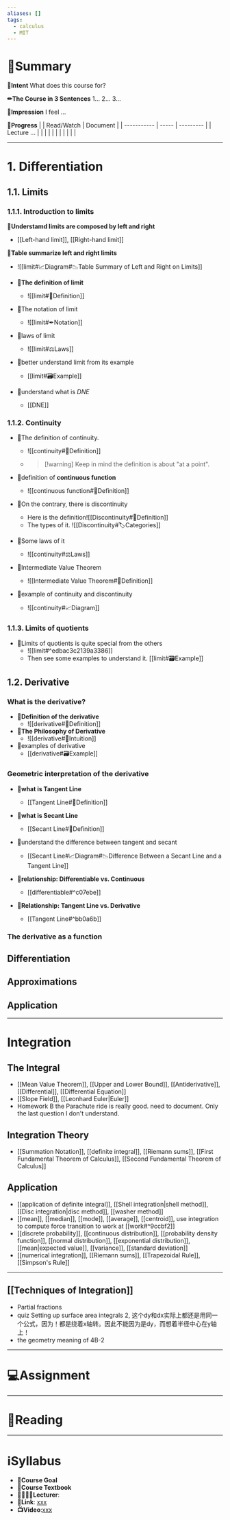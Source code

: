 ```yaml
---
aliases: []
tags:
  - calculus
  - MIT
---
```

# 📝Summary
**🎯Intent**
What does this course for?

**✏The Course in 3 Sentences**
1...
2...
3...

**🧠Impression**
I feel ...

**🏁Progress**
|             | Read/Watch | Document |
| ----------- | ----- | --------- |
| Lecture ... |       |           |
|             |       |           |
|             |       |           |


___



# 1. Differentiation
## 1.1. Limits
### 1.1.1. Introduction to limits
**📌Understamd limits are composed by left and right**
- [[Left-hand limit]], [[Right-hand limit]]

**📌Table summarize left and right limits**
- ![[limit#📈Diagram#📉Table Summary of Left and Right on Limits]]

- **📌The definition of limit**
	- ![[limit#📝Definition]]

- 📌The notation of limit
  - ![[limit#✒Notation]]

- 📌laws of limit
  - ![[limit#⚖Laws]]


- 📌better understand limit from its example
  - [[limit#🗃Example]]

- 📌understand what is $DNE$
  - [[DNE]]


### 1.1.2. Continuity
- 📌The definition of continuity.
  - ![[continuity#📝Definition]]
  - > [!warning] Keep in mind the definition is about "at a point".

- 📌definition of **continuous function**
  - ![[continuous function#📝Definition]]


- 📌On the contrary, there is discontinuity
  - Here is the definition![[Discontinuity#📝Definition]]
  - The types of it. ![[Discontinuity#🏷Categories]]

- 📌Some laws of it
  - ![[continuity#⚖Laws]]

- 📌Intermediate Value Theorem
  - ![[Intermediate Value Theorem#📝Definition]]

- 📌example of continuity and discontinuity
  - ![[continuity#📈Diagram]]


### 1.1.3. Limits of quotients
- 📌Limits of quotients is quite special from the others
  - ![[limit#^edbac3c2139a3386]]
  - Then see some examples to understand it. [[limit#🗃Example]]


## 1.2. Derivative
### What is the derivative?
- 📌**Definition of the derivative**
  - ![[derivative#📝Definition]]
- 📌**The Philosophy of Derivative**
  - ![[derivative#🧠Intuition]]
- 📌examples of derivative
  - [[derivative#🗃Example]]

### Geometric interpretation of the derivative
- 📌**what is Tangent Line**
  - [[Tangent Line#📝Definition]]

- 📌**what is Secant Line**
  - [[Secant Line#📝Definition]]

- 📌understand the difference between tangent and secant
  - [[Secant Line#📈Diagram#📉Difference Between a Secant Line and a Tangent Line]]
- 📌**relationship: Differentiable vs. Continuous**
	- [[differentiable#^c07ebe]]
- **📌Relationship: Tangent Line vs. Derivative**
	- [[Tangent Line#^bb0a6b]]

### The derivative as a function


## Differentiation
## Approximations
## Application

___

# Integration
## The Integral
- [[Mean Value Theorem]], [[Upper and Lower Bound]], [[Antiderivative]], [[Differential]], [[Differential Equation]]
- [[Slope Field]], [[Leonhard Euler|Euler]]
- Homework B the Parachute ride is really good. need to document. Only the last question I don't understand.
## Integration Theory
- [[Summation Notation]], [[definite integral]], [[Riemann sums]], [[First Fundamental Theorem of Calculus]], [[Second Fundamental Theorem of Calculus]]
## Application
- [[application of definite integral]], [[Shell integration|shell method]], [[Disc integration|disc method]], [[washer method]]
- [[mean]], [[median]], [[mode]], [[average]], [[centroid]], use integration to compute force transition to work at [[work#^9ccbf2]]
- [[discrete probability]], [[continuous distribution]], [[probability density function]], [[normal distribution]], [[exponential distribution]], [[mean|expected value]], [[variance]], [[standard deviation]]
- [[numerical integration]], [[Riemann sums]], [[Trapezoidal Rule]], [[Simpson's Rule]]

___

## [[Techniques of Integration]]
- Partial fractions
- quiz Setting up surface area integrals 2, 这个dy和dx实际上都还是用同一个公式，因为！都是绕着x轴转。因此不能因为是dy，而想着半径中心在y轴上！
- the geometry meaning of 4B-2

___


# 💻Assignment

___

# 📖Reading

___

# ℹSyllabus
- **🎯Course Goal**
- **📖Course Textbook**
- **👩‍🏫👨‍🏫Lecturer**:
- **🔗Link**: [xxx](https://)
- **📺Video**:[xxx](https://)